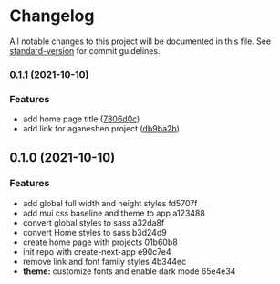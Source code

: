 # Changelog

All notable changes to this project will be documented in this file. See [standard-version](https://github.com/conventional-changelog/standard-version) for commit guidelines.

### [0.1.1](https://github.com/akshayganeshen/aganeshen.com/compare/v0.1.0...v0.1.1) (2021-10-10)


### Features

* add home page title ([7806d0c](https://github.com/akshayganeshen/aganeshen.com/commit/7806d0c263eb20fa53353f5dc1402335d9953266))
* add link for aganeshen project ([db9ba2b](https://github.com/akshayganeshen/aganeshen.com/commit/db9ba2b8238dc91d47b2aca672c06e03da0584d1))

## 0.1.0 (2021-10-10)


### Features

* add global full width and height styles fd5707f
* add mui css baseline and theme to app a123488
* convert global styles to sass a32da8f
* convert Home styles to sass b3d24d9
* create home page with projects 01b60b8
* init repo with create-next-app e90c7e4
* remove link and font family styles 4b344ec
* **theme:** customize fonts and enable dark mode 65e4e34
